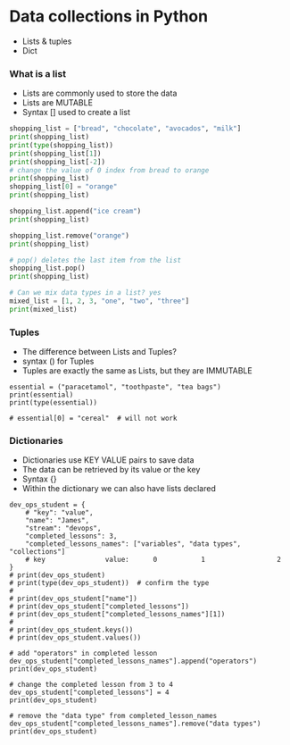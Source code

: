 # Data collections in Python

- Lists & tuples
- Dict

### What is a list 
- Lists are commonly used to store the data
- Lists are MUTABLE 
- Syntax [] used to create a list

```python
shopping_list = ["bread", "chocolate", "avocados", "milk"]
print(shopping_list)
print(type(shopping_list))
print(shopping_list[1])
print(shopping_list[-2])
# change the value of 0 index from bread to orange
print(shopping_list)
shopping_list[0] = "orange"
print(shopping_list)

shopping_list.append("ice cream")
print(shopping_list)

shopping_list.remove("orange")
print(shopping_list)

# pop() deletes the last item from the list
shopping_list.pop()
print(shopping_list)

# Can we mix data types in a list? yes
mixed_list = [1, 2, 3, "one", "two", "three"]
print(mixed_list)
```

### Tuples
- The difference between Lists and Tuples?
- syntax () for Tuples
- Tuples are exactly the same as Lists, but they are IMMUTABLE
```
essential = ("paracetamol", "toothpaste", "tea bags")
print(essential)
print(type(essential))

# essential[0] = "cereal"  # will not work
```
### Dictionaries
- Dictionaries use KEY VALUE pairs to save data
- The data can be retrieved by its value or the key
- Syntax {}
- Within the dictionary we can also have lists declared
```
dev_ops_student = {
    # "key": "value",
    "name": "James",
    "stream": "devops",
    "completed_lessons": 3,
    "completed_lessons_names": ["variables", "data types", "collections"]
    # key               value:      0           1                  2
}
# print(dev_ops_student)
# print(type(dev_ops_student))  # confirm the type
#
# print(dev_ops_student["name"])
# print(dev_ops_student["completed_lessons"])
# print(dev_ops_student["completed_lessons_names"][1])
#
# print(dev_ops_student.keys())
# print(dev_ops_student.values())

# add "operators" in completed lesson
dev_ops_student["completed_lessons_names"].append("operators")
print(dev_ops_student)

# change the completed lesson from 3 to 4
dev_ops_student["completed_lessons"] = 4
print(dev_ops_student)

# remove the "data type" from completed_lesson_names
dev_ops_student["completed_lessons_names"].remove("data types")
print(dev_ops_student)
```
